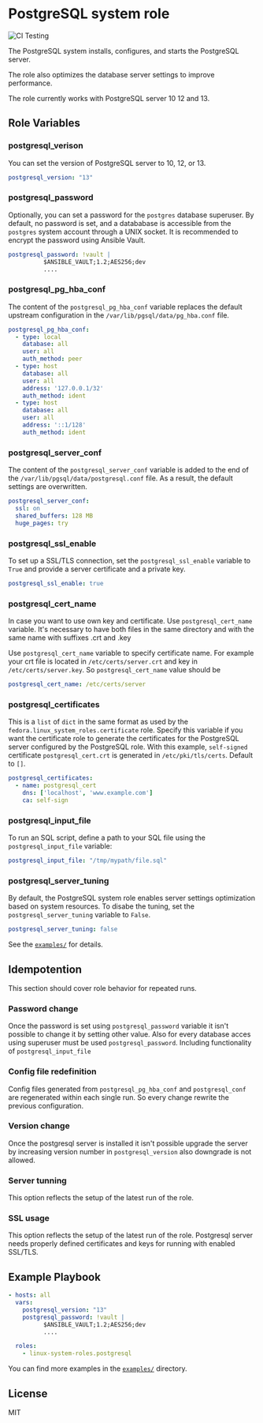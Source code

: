 # PostgreSQL system role
![CI Testing](https://github.com/linux-system-roles/postgresql/workflows/tox/badge.svg)

The PostgreSQL system installs, configures, and starts the PostgreSQL server.

The role also optimizes the database server settings to improve performance.

The role currently works with PostgreSQL server 10 12 and 13.
## Role Variables
### postgresql_verison
You can set the version of PostgreSQL server to 10, 12, or 13.
```yaml
postgresql_version: "13"
```
### postgresql_password
Optionally, you can set a password for the `postgres` database superuser.
By default, no password is set, and a datababase is accessible from
the `postgres` system account through a UNIX socket.
It is recommended to encrypt the password using Ansible Vault.
```yaml
postgresql_password: !vault |
          $ANSIBLE_VAULT;1.2;AES256;dev
          ....
```
### postgresql_pg_hba_conf
The content of the `postgresql_pg_hba_conf` variable replaces the default
upstream configuration in the `/var/lib/pgsql/data/pg_hba.conf` file.
```yaml
postgresql_pg_hba_conf:
  - type: local
    database: all
    user: all
    auth_method: peer
  - type: host
    database: all
    user: all
    address: '127.0.0.1/32'
    auth_method: ident
  - type: host
    database: all
    user: all
    address: '::1/128'
    auth_method: ident
```
### postgresql_server_conf
The content of the `postgresql_server_conf` variable is
added to the end of the `/var/lib/pgsql/data/postgresql.conf` file.
As a result, the default settings are overwritten.
```yaml
postgresql_server_conf:
  ssl: on
  shared_buffers: 128 MB
  huge_pages: try
```
### postgresql_ssl_enable
To set up a SSL/TLS connection, set the `postgresql_ssl_enable` variable to `True`  and provide a server certificate and a private key.
```yaml
postgresql_ssl_enable: true
```
### postgresql_cert_name
In case you want to use own key and certificate. Use `postgresql_cert_name` variable. It's necessary to have both files in the same directory and with the same name with suffixes .crt and .key

Use `postgresql_cert_name` variable to specify certificate name.
For example your crt file is located in `/etc/certs/server.crt` and key in `/etc/certs/server.key`. So `postgresql_cert_name` value should be
```yaml
postgresql_cert_name: /etc/certs/server
```
### postgresql_certificates
This is a `list` of `dict` in the same format as used
by the `fedora.linux_system_roles.certificate` role.  Specify this variable if
you want the certificate role to generate the certificates for the PostgreSQL server
configured by the PostgreSQL role. With this example, `self-signed` certificate
`postgresql_cert.crt` is generated in `/etc/pki/tls/certs`.
Default to `[]`.
```yaml
postgresql_certificates:
  - name: postgresql_cert
    dns: ['localhost', 'www.example.com']
    ca: self-sign
```
### postgresql_input_file
To run an SQL script, define a path to your SQL file using the `postgresql_input_file` variable:
```yaml
postgresql_input_file: "/tmp/mypath/file.sql"
```
### postgresql_server_tuning
By default, the PostgreSQL system role enables server settings optimization
based on system resources. To disabe the tuning,
set the `postgresql_server_tuning` variable to `False`.
```yaml
postgresql_server_tuning: false
```

See the [`examples/`](examples) for details.

## Idempotention
This section should cover role behavior for repeated runs.
### Password change
Once the password is set using `postgresql_password` variable it isn't possible to
change it by setting other value. Also for every database acces using superuser must
be used `postgresql_password`. Including functionality of `postgresql_input_file`
### Config file redefinition
Config files generated from `postgresql_pg_hba_conf` and `postgresql_conf` are 
regenerated within each single run. So every change rewrite the
previous configuration.
### Version change
Once the postgresql server is installed it isn't possible upgrade the server by
increasing version number in `postgresql_version` also downgrade is not allowed.
### Server tunning
This option reflects the setup of the latest run of the role.
### SSL usage
This option reflects the setup of the latest run of the role. Postgresql server needs
properly defined certificates and keys for running with enabled SSL/TLS.
## Example Playbook


```yaml
- hosts: all
  vars:
    postgresql_version: "13"
    postgresql_password: !vault |
          $ANSIBLE_VAULT;1.2;AES256;dev
          ....

  roles:
    - linux-system-roles.postgresql
```

You can find more examples in the [`examples/`](examples) directory.

## License

MIT
